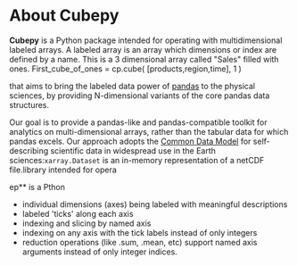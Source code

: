 # About Cubepy

**Cubepy** is a Python package intended for operating with multidimensional labeled arrays. A labeled array is an array which dimensions or index are defined by a name.
This is a 3 dimensional array called "Sales" filled with ones.
First_cube_of_ones = cp.cube( [products,region,time], 1 )



that aims to bring the labeled data power of  [pandas](http://pandas.pydata.org/)  to the physical sciences, by providing N-dimensional variants of the core pandas data structures.

Our goal is to provide a pandas-like and pandas-compatible toolkit for analytics on multi-dimensional arrays, rather than the tabular data for which pandas excels. Our approach adopts the  [Common Data Model](http://www.unidata.ucar.edu/software/thredds/current/netcdf-java/CDM)  for self- describing scientific data in widespread use in the Earth sciences:`xarray.Dataset`  is an in-memory representation of a netCDF file.library intended for opera

ep** is a Pthon 
-   individual dimensions (axes) being labeled with meaningful descriptions
-   labeled 'ticks' along each axis
-   indexing and slicing by named axis
-   indexing on any axis with the tick labels instead of only integers
-   reduction operations (like .sum, .mean, etc) support named axis arguments instead of only integer indices.
<!--stackedit_data:
eyJoaXN0b3J5IjpbMTI2MDM5NzY0LC0xNDA4NjgzOTYxLDI4MT
c2NTQ0NiwtNzY1MDY3NTQ1LDkyNTgwOTU4NywxODg4ODM2NDEy
LC0xNjg4NjUxNjgwLC02NTgwNTMwMDAsMTM5MjkzMzg4NCwxNj
E5NTg5NzUsMTU0NDAwNjQxLC0xMjY3NzA1OTY3LC0yNDM4MjAz
MjgsMTQyMjE3NDQwNiwtMTMwMzQwNDUxOCw0NjYyMjQyNjAsOT
AxNTM4MDk2LDI2ODIxNDYzNl19
-->